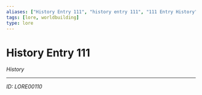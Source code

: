 ```yaml
---
aliases: ["History Entry 111", "history entry 111", "111 Entry History"]
tags: [lore, worldbuilding]
type: lore
---
```


# History Entry 111

*History*

---
*ID: LORE00110*